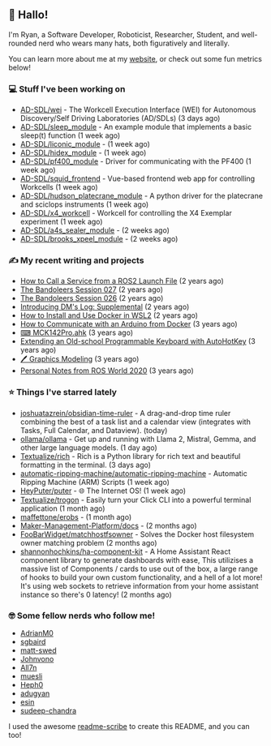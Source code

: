 ## 👋 Hallo!

I'm Ryan, a Software Developer, Roboticist, Researcher, Student, and well-rounded nerd who wears many hats, both figuratively and literally.

You can learn more about me at my [website](https://ryandlewis.dev), or check out some fun metrics below!

### 💻 Stuff I've been working on

- [AD-SDL/wei](https://github.com/AD-SDL/wei) - The Workcell Execution Interface (WEI) for Autonomous Discovery/Self Driving Laboratories (AD/SDLs) (3 days ago)
- [AD-SDL/sleep_module](https://github.com/AD-SDL/sleep_module) - An example module that implements a basic sleep(t) function (1 week ago)
- [AD-SDL/liconic_module](https://github.com/AD-SDL/liconic_module) -  (1 week ago)
- [AD-SDL/hidex_module](https://github.com/AD-SDL/hidex_module) -  (1 week ago)
- [AD-SDL/pf400_module](https://github.com/AD-SDL/pf400_module) - Driver for communicating with the PF400  (1 week ago)
- [AD-SDL/squid_frontend](https://github.com/AD-SDL/squid_frontend) - Vue-based frontend web app for controlling Workcells (1 week ago)
- [AD-SDL/hudson_platecrane_module](https://github.com/AD-SDL/hudson_platecrane_module) - A python driver for the platecrane and sciclops instruments (1 week ago)
- [AD-SDL/x4_workcell](https://github.com/AD-SDL/x4_workcell) - Workcell for controlling the X4 Exemplar experiment (1 week ago)
- [AD-SDL/a4s_sealer_module](https://github.com/AD-SDL/a4s_sealer_module) -  (2 weeks ago)
- [AD-SDL/brooks_xpeel_module](https://github.com/AD-SDL/brooks_xpeel_module) -  (2 weeks ago)

### ✍ My recent writing and projects

- [How to Call a Service from a ROS2 Launch File](https://ryandlewis.dev/posts/callserviceinros2launch/) (2 years ago)
- [The Bandoleers Session 027](https://ryandlewis.dev/posts/ttrpg/thebandoleers027/) (2 years ago)
- [The Bandoleers Session 026](https://ryandlewis.dev/posts/ttrpg/thebandoleers026/) (2 years ago)
- [Introducing DM&#39;s Log: Supplemental](https://ryandlewis.dev/posts/ttrpg/introducingdmslog/) (2 years ago)
- [How to Install and Use Docker in WSL2](https://ryandlewis.dev/posts/howtowsldocker/) (2 years ago)
- [How to Communicate with an Arduino from Docker](https://ryandlewis.dev/posts/howtoarduinodocker/) (3 years ago)
- [⌨ MCK142Pro.ahk](https://ryandlewis.dev/projects/mck142pro/) (3 years ago)
- [Extending an Old-school Programmable Keyboard with AutoHotKey](https://ryandlewis.dev/posts/mck142pro/) (3 years ago)
- [🖊 Graphics Modeling](https://ryandlewis.dev/projects/graphics/) (3 years ago)
- [Personal Notes from ROS World 2020](https://ryandlewis.dev/posts/rosworld2020/) (3 years ago)

### ⭐ Things I've starred lately

- [joshuatazrein/obsidian-time-ruler](https://github.com/joshuatazrein/obsidian-time-ruler) - A drag-and-drop time ruler combining the best of a task list and a calendar view (integrates with Tasks, Full Calendar, and Dataview). (today)
- [ollama/ollama](https://github.com/ollama/ollama) - Get up and running with Llama 2, Mistral, Gemma, and other large language models. (1 day ago)
- [Textualize/rich](https://github.com/Textualize/rich) - Rich is a Python library for rich text and beautiful formatting in the terminal. (3 days ago)
- [automatic-ripping-machine/automatic-ripping-machine](https://github.com/automatic-ripping-machine/automatic-ripping-machine) - Automatic Ripping Machine (ARM) Scripts (1 week ago)
- [HeyPuter/puter](https://github.com/HeyPuter/puter) - 🌐 The Internet OS! (1 week ago)
- [Textualize/trogon](https://github.com/Textualize/trogon) - Easily turn your Click CLI into a powerful terminal application (1 month ago)
- [maffettone/erobs](https://github.com/maffettone/erobs) -  (1 month ago)
- [Maker-Management-Platform/docs](https://github.com/Maker-Management-Platform/docs) -  (2 months ago)
- [FooBarWidget/matchhostfsowner](https://github.com/FooBarWidget/matchhostfsowner) - Solves the Docker host filesystem owner matching problem (2 months ago)
- [shannonhochkins/ha-component-kit](https://github.com/shannonhochkins/ha-component-kit) - A Home Assistant React component library to generate dashboards with ease, This utilizises a massive list of Components / cards to use out of the box, a large range of hooks to build your own custom functionality, and a hell of a lot more! It&#39;s using web sockets to retrieve information from your home assistant instance so there&#39;s 0 latency! (2 months ago)

### 🤓 Some fellow nerds who follow me!

- [AdrianM0](https://github.com/AdrianM0)
- [sgbaird](https://github.com/sgbaird)
- [matt-swed](https://github.com/matt-swed)
- [Johnvono](https://github.com/Johnvono)
- [All7n](https://github.com/All7n)
- [muesli](https://github.com/muesli)
- [Heph0](https://github.com/Heph0)
- [adugyan](https://github.com/adugyan)
- [esin](https://github.com/esin)
- [sudeep-chandra](https://github.com/sudeep-chandra)

I used the awesome [readme-scribe](https://github.com/muesli/readme-scribe) to create this README, and you can too!
